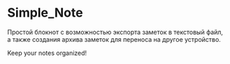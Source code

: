 # Simple_Note
Простой блокнот с возможностью экспорта заметок в текстовый файл, 
а также создания архива заметок для переноса на другое устройство. 

Keep your notes organized!
